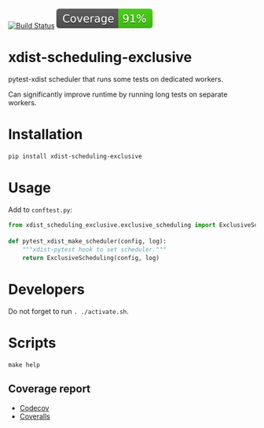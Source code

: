 [![Build Status](https://github.com/andgineer/xdist-scheduling-exclusive/workflows/CI/badge.svg)](https://github.com/andgineer/xdist-scheduling-exclusive/actions)
[![Coverage](https://raw.githubusercontent.com/andgineer/xdist-scheduling-exclusive/python-coverage-comment-action-data/badge.svg)](https://htmlpreview.github.io/?https://github.com/andgineer/xdist-scheduling-exclusive/blob/python-coverage-comment-action-data/htmlcov/index.html)
# xdist-scheduling-exclusive

pytest-xdist scheduler that runs some tests on dedicated workers. 

Can significantly improve runtime by running long tests on separate 
workers.

# Installation

```bash
pip install xdist-scheduling-exclusive
```

# Usage

Add to `conftest.py`:

```python
from xdist_scheduling_exclusive.exclusive_scheduling import ExclusiveScheduling

def pytest_xdist_make_scheduler(config, log):
    """xdist-pytest hook to set scheduler."""
    return ExclusiveScheduling(config, log)
```

# Developers

Do not forget to run `. ./activate.sh`.

# Scripts
    make help

## Coverage report
* [Codecov](https://app.codecov.io/gh/andgineer/xdist-scheduling-exclusive/tree/main/src%2Fxdist_scheduling_exclusive)
* [Coveralls](https://coveralls.io/github/andgineer/xdist-scheduling-exclusive)
